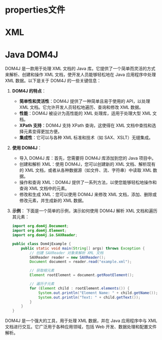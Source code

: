 # properties文件

# XML

# 
# Java DOM4J

DOM4J 是一款用于处理 XML 文档的 Java 库。它提供了一个简单而灵活的方式来解析、创建和操作 XML 文档，使开发人员能够轻松地在 Java 应用程序中处理 XML 数据。以下是关于 DOM4J 的一些关键信息：

1. **DOM4J 的特点**：
   - **简单性和灵活性**：DOM4J 提供了一种简单且易于使用的 API，以处理 XML 文档。它允许开发人员轻松地遍历、查询和修改 XML 数据。
   - **性能**：DOM4J 被设计为高性能的 XML 处理库，适用于处理大型 XML 文档。
   - **XPath 支持**：DOM4J 支持 XPath 查询，这使得在 XML 文档中查找和选择元素变得更加方便。
   - **集成性**：它可以与各种 XML 标准和技术（如 SAX、XSLT）无缝集成。

2. **使用 DOM4J**：
   - 导入 DOM4J 库：首先，您需要将 DOM4J 库添加到您的 Java 项目中。
   - 创建和解析 XML：使用 DOM4J，您可以创建新的 XML 文档、解析现有的 XML 文档，或者从各种数据源（如文件、流、字符串）中读取 XML 数据。
   - 操作和查询 XML：DOM4J 提供了一系列方法，以使您能够轻松地操作和查询 XML 文档中的元素。
   - 修改和生成 XML：您可以使用 DOM4J 来修改 XML 文档，添加、删除或修改元素，并生成新的 XML 数据。

3. **示例**：
   下面是一个简单的示例，演示如何使用 DOM4J 解析 XML 文档和遍历其元素：

   ```java
   import org.dom4j.Document;
   import org.dom4j.Element;
   import org.dom4j.io.SAXReader;

   public class Dom4jExample {
       public static void main(String[] args) throws Exception {
           // 创建 SAXReader 对象来解析 XML 文档
           SAXReader reader = new SAXReader();
           Document document = reader.read("example.xml");

           // 获取根元素
           Element rootElement = document.getRootElement();

           // 遍历子元素
           for (Element child : rootElement.elements()) {
               System.out.println("Element Name: " + child.getName());
               System.out.println("Text: " + child.getText());
           }
       }
   }
   ```

DOM4J 是一个强大的工具，用于处理 XML 数据，并在 Java 应用程序中与 XML 文档进行交互。它广泛用于各种应用领域，包括 Web 开发、数据处理和配置文件解析。